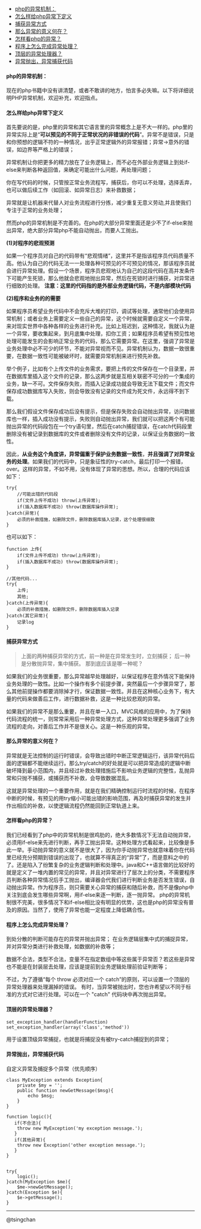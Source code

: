 <!-- TOC -->

- [php的异常机制：](#php的异常机制)
- [怎么样给php异常下定义](#怎么样给php异常下定义)
- [捕获异常方式](#捕获异常方式)
- [那么异常的意义何在？](#那么异常的意义何在)
- [怎样看php的异常？](#怎样看php的异常)
- [程序上怎么完成异常处理？](#程序上怎么完成异常处理)
- [顶层的异常处理器？](#顶层的异常处理器)
- [异常抛出，异常捕获代码](#异常抛出异常捕获代码)

<!-- /TOC -->

#### php的异常机制： ####

现在的php书籍中没有讲清楚，或者不敢讲的地方，怕言多必失嘛。以下将详细说明PHP异常机制，欢迎补充，欢迎指点。


#### 怎么样给php异常下定义 ####

首先要说的是，php里的异常和其它语言里的异常概念上是不大一样的。php里的异常实际上是“**可以预见的不同于正常状况的非错误的代码**”。异常不是错误，只是和你预想的逻辑不符的一种情况，出乎正常逻辑外的异常报错；异常->意外的错误，如边界等严格上的错误；

异常机制让你把更多的精力放在了业务逻辑上，而不必在外部业务逻辑上到处if-else来判断各种返回值，来确定可能出什么问题，再处理问题；

你在写代码的时候，只管按正常业务流程写，捕获后，你可以不处理，选择丢弃，也可以做后续工作（如回滚、如异常日志）来补救数据；

异常就是让机器来代替人对业务流程进行分拣，减少重复无意义劳动,并且使我们专注于正常的业务处理；

然而php的异常机制是不完善的。在php的大部分异常里面还是少不了if-else来抛出异常，绝大部分异常php不能自动抛出，而要人工抛出。


**(1)对程序的悲观预测**

如果一个程序员对自己的代码带有“悲观情绪”，这里并不是指该程序员代码质量不高。他认为自己的代码无法一一处理各种可预见的不可预见的情况，那该程序员就会进行异常处理。假设一个场景，程序员悲观地认为自己的这段代码在高并发条件下可能产生死锁，那么他就会悲观地抛出异常，然后在死锁时进行捕获，对异常进行细致的处理。
**注意：这里的代码指的是外部业务逻辑代码，不是内部模块代码**


**(2)程序和业务的的需要**
   
如果程序员希望业务代码中不会充斥大堆的打印，调试等处理，通常他们会使用异常机制；或者业务上需要定义一些自己的异常，这个时候就需要自定义一个异常， 来对现实世界中各种各样的业务进行补充。比如上班迟到，这种情况，我就认为是一个异常，要收集起来，到月底集中处理，扣你工资；如果程序员希望有预见性地处理可能发生的会影响正常业务的代码，那么它需要异常。在这里，强调了异常是业务处理中必不可少的环节，不能对异常视而不见。异常机制认为，数据一致很重要，在数据一致性可能被破坏时，就需要异常机制来进行预先补救。

举个例子，比如有个上传文件的业务需求，要把上传的文件保存在一个目录里，并在数据库里插入这个文件的记录，那么这两步就是互相关联密不可分的一个集成的业务，缺一不可。文件保存失败，而插入记录成功就会导致无法下载文件；而文件保存成功数据库写入失败，则会导致没有记录的文件成为死文件，永远得不到下载。

那么我们假设文件保存成功后没有提示，但是保存失败会自动抛出异常，访问数据库也一样，插入成功没有提示，失败则自动抛出异常，我们就可以把这两个有可能抛出异常的代码段包在一个try语句里，然后在catch捕捉错误，在catch代码段里删除没有被记录到数据库的文件或者删除没有文件的记录，以保证业务数据的一致性。

因此，**从业务这个角度讲，异常偏重于保护业务数据一致性**，**并且强调了对异常业务的处理**。如果我们的代码中，只是象征性的try-catch，最后打印一个报错，over。这样的异常，不如不用，没有体现了异常的思想。所以，合理的代码应该如下：

    try{
    	//可能出错的代码段
    	if(文件上传不成功) throw(上传异常);
    	if(插入数据库不成功) throw(数据库操作异常);
    }catch(异常){
    	必须的补救措施，如删除文件，删除数据库插入记录，这个处理很细致
    }


也可以如下：

    function 上传{
    	if(文件上传不成功) throw(上传异常);
    	if(插入数据库不成功) throw(数据库操作异常);
    }
    
    //其他代码...
    try{
    	上传;
    	其他;
    }catch(上传异常){
    	必须的补救措施，如删除文件，删除数据库插入记录
    }catch(其它异常){
    	记录log
    }


#### 捕获异常方式 ####

> 上面的两种捕获异常的方式，前一种是在异常发生时，立刻捕获；
> 后一种是分散抛异常，集中捕获。
> 那到底应该是哪一种呢？

如果我们的业务很重要，那么异常越早处理越好，以保证程序在意外情况下能保持业务处理的一致性。比如一个操作有多个前提步骤，突然最后一个步骤异常了，那么其他前提操作都要消除掉才行，保证数据一致性。并且在这种核心业务下，有大量的代码来做善后工作，进行数据补救，这是一种比较悲观的异常。

如果我们的异常不是那么重要，并且在单一入口，MVC风格的应用中，为了保持代码流程的统一，则常常采用后一种异常处理方式，这种异常处理更多强调了业务流程的走向，对善后工作并不是很关心。这是一种乐观的异常。

     
#### 那么异常的意义何在？ ####

异常就是无法控制的运行时错误，会导致出错时中断正常逻辑运行，该异常代码后面的逻辑都不能继续运行。那么try/catch的好处就是可以把异常造成的逻辑中断破坏降到最小范围内，并且经过补救处理措施后不影响业务逻辑的完整性，乱抛异常和只抛不捕获，或捕获而不补救，会导致数据混乱。


这就是异常处理的一个重要作用，就是在我们精确控制运行时流程的时候，在程序中断的时候，有预见的用try缩小可能出错的影响范围，再及时捕获异常的发生并作出相应的补救，以使逻辑流程仍然能回到正常轨道上来。


#### 怎样看php的异常？ ####

我们已经看到了php中的异常机制是很鸡肋的，绝大多数情况下无法自动抛异常，必须用if-else来先进行判断，再手工抛出异常。这种处理方式看起来，比较像是多此一举。手动抛异常的意义就不是很大了，因为你手动抛异常也就意味着你在代码里已经充分预期到错误的出现了，也就算不得真正的“异常”了，而是意料之中的了。还是陷入了纷繁复杂的业务逻辑判断和处理中。java和C++语言做的比较好的就是定义了一堆内置的常见的异常，并且对异常进行了层次上的分类，不需要程序员判断各种异常情况后手工抛出，编译器会代我们进行判断业务是否发生错误，自动抛出异常。作为程序员，则只需要关心异常的捕获和随后补救，而不是像php中关注到底会发生哪些异常啊，用if-else来逐一判断，逐一抛异常。
php的异常机制很不完美，很多情况下和if-else相比没有明显的优势，这也是php的异常没有普及的原因。当然了，使用了异常也能一定程度上降低耦合性。


#### 程序上怎么完成异常处理？ ####

到处分散的判断可能存在的异常并抛出异常；
在业务逻辑层集中式的捕捉异常，并对异常分类进行补救处理，如数据的补救等；

数据不合法，类型不合法，变量不在指定数组中等这些属于异常否？若这些是异常也不能是在封装层去处理，应该是提前到业务逻辑处理前验证判断等；

不过，为了遵循“每个 throw 必须对应一个 catch”的原则，可以设置一个顶层的异常处理器来处理漏掉的错误。
有时，当异常被抛出时，您也许希望以不同于标准的方式对它进行处理。可以在一个 "catch" 代码块中再次抛出异常。


#### 顶层的异常处理器？ ####

    set_exception_handler(handlerFunction)
    set_exception_handler(array('class','method'))
用于设置顶级异常捕捉，也就是将捕捉没有被try-catch捕捉到的异常；


#### 异常抛出，异常捕获代码 ####

自定义异常及捕捉多个异常（优先顺序）

    class MyException extends Exception{
    	private $my = '';
    	public function newGetMessage($msg){
    		echo $msg;
    	}
    }
    
    function logic(){
       if(不合法){
       	throw new MyException('my exception message.');
       }
       if(其他异常){
    	throw new Exception('other exception message.');
       }
    }
    

	try{
	    logic();
	}catch(MyException $me){
	    $me->newGetMessage();
	}catch(Exception $e){
	    $e->getMessage();	
	}


----
@tsingchan





